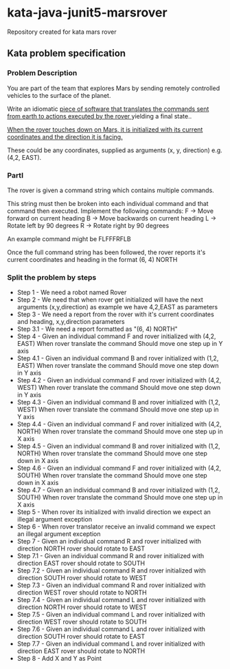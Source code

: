 # kata-java-junit5-marsrover
Repository created for kata mars rover


## Kata problem specification
### Problem Description
You are part of the team that explores Mars by sending remotely controlled vehicles to the surface of
the planet. 

Write an idiomatic <ins>piece of software that translates the commands sent from earth to actions executed by the rover </ins> yielding a final state..

<ins>When the rover touches down on Mars, it is initialized with its current coordinates and the direction
it is facing.</ins>

These could be any coordinates, supplied as arguments (x, y, direction) e.g. (4,2, EAST).

### PartI
The rover is given a command string which contains multiple commands. 

This string must then be broken into each individual command and that command then executed. Implement the following commands:
F -> Move forward on current heading
B -> Move backwards on current heading
L -> Rotate left by 90 degrees
R -> Rotate right by 90 degrees

An example command might be FLFFFRFLB

Once the full command string has been followed, the rover reports it's current coordinates and heading in the format (6, 4) NORTH

### Split the problem by steps
* Step 1 - We need a robot named Rover
* Step 2 - We need that when rover get initialized will have the next arguments (x,y,direction) as example we have 4,2,EAST as parameters
* Step 3 - We need a report from the rover with it's current coordinates and heading, x,y,direction parameters
* Step 3.1 - We need a report formatted as "(6, 4) NORTH"
* Step 4 - Given an individual command F and rover initialized with (4,2, EAST) When rover translate the command Should move one step up in Y axis
* Step 4.1 - Given an individual command B and rover initialized with (1,2, EAST) When rover translate the command Should move one step down in Y axis
* Step 4.2 - Given an individual command F and rover initialized with (4,2, WEST) When rover translate the command Should move one step down in Y axis
* Step 4.3 - Given an individual command B and rover initialized with (1,2, WEST) When rover translate the command Should move one step up in Y axis
* Step 4.4 - Given an individual command F and rover initialized with (4,2, NORTH) When rover translate the command Should move one step up in X axis
* Step 4.5 - Given an individual command B and rover initialized with (1,2, NORTH) When rover translate the command Should move one step down in X axis
* Step 4.6 - Given an individual command F and rover initialized with (4,2, SOUTH) When rover translate the command Should move one step down in X axis
* Step 4.7 - Given an individual command B and rover initialized with (1,2, SOUTH) When rover translate the command Should move one step up in X axis
* Step 5 - When rover its initialized with invalid direction we expect an illegal argument exception
* Step 6 - When rover translator receive an invalid command we expect an illegal argument exception
* Step 7 - Given an individual command R and rover initialized with direction NORTH rover should rotate to EAST
* Step 7.1 - Given an individual command R and rover initialized with direction EAST rover should rotate to SOUTH
* Step 7.2 - Given an individual command R and rover initialized with direction SOUTH rover should rotate to WEST
* Step 7.3 - Given an individual command R and rover initialized with direction WEST rover should rotate to NORTH
* Step 7.4 - Given an individual command L and rover initialized with direction NORTH rover should rotate to WEST
* Step 7.5 - Given an individual command L and rover initialized with direction WEST rover should rotate to SOUTH
* Step 7.6 - Given an individual command L and rover initialized with direction SOUTH rover should rotate to EAST
* Step 7.7 - Given an individual command L and rover initialized with direction EAST rover should rotate to NORTH
* Step 8 - Add X and Y as Point